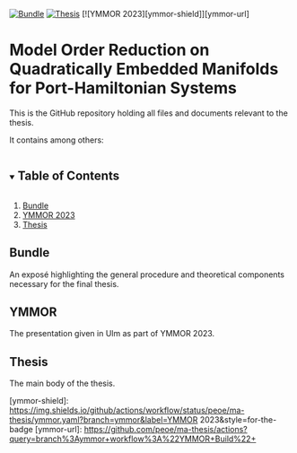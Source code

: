 [![Bundle][bundle-shield]][bundle-url]
[![Thesis][thesis-shield]][thesis-url]
[![YMMOR 2023][ymmor-shield]][ymmor-url]
<!-- [![Code][code-shield]][code-url] -->

# Model Order Reduction on Quadratically Embedded Manifolds for Port-Hamiltonian Systems

This is the GitHub repository holding all files and documents relevant to the thesis.

It contains among others:
<details open="open">
  <summary><h2 style="display: inline-block">Table of Contents</h2></summary>
  <ol>
    <li>
      <a href="#bundle">Bundle</a>
    </li>
    <li>
      <a href="#ymmor">YMMOR 2023</a>
    </li>
    <li>
      <a href="#thesis">Thesis</a>
    </li>
<!--    <li>
      <a href="#code">Code</a>
    </li> -->
  </ol>
</details>

## Bundle

An exposé highlighting the general procedure and theoretical components necessary for the final thesis.

## YMMOR

The presentation given in Ulm as part of YMMOR 2023.

## Thesis

The main body of the thesis.

<!-- ## Code

The code used to generate all experiments for the thesis. -->

[bundle-shield]: https://img.shields.io/github/actions/workflow/status/peoe/ma-thesis/bundle.yaml?branch=bundle&label=Bundle&style=for-the-badge
[bundle-url]: https://github.com/peoe/ma-thesis/actions?query=branch%3Abundle+workflow%3A%22Bundle+Build%22+
[thesis-shield]: https://img.shields.io/github/actions/workflow/status/peoe/ma-thesis/thesis.yaml?branch=thesis&label=Thesis&style=for-the-badge
[thesis-url]: https://github.com/peoe/ma-thesis/actions?query=branch%3Athesis+workflow%3A%22Thesis+Build%22+
[ymmor-shield]: https://img.shields.io/github/actions/workflow/status/peoe/ma-thesis/ymmor.yaml?branch=ymmor&label=YMMOR 2023&style=for-the-badge
[ymmor-url]: https://github.com/peoe/ma-thesis/actions?query=branch%3Aymmor+workflow%3A%22YMMOR+Build%22+
<!-- [code-shield]: 
#[code-url]: -->
